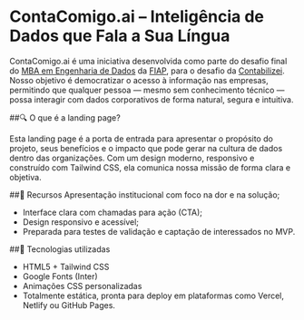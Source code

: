 # ContaComigo.ai – Inteligência de Dados que Fala a Sua Língua
ContaComigo.ai é uma iniciativa desenvolvida como parte do desafio final do [MBA em Engenharia de Dados](https://www.fiap.com.br/mba/mba-em-engenharia-de-dados/) da [FIAP](https://www.fiap.com.br/), para o desafio da [Contabilizei](https://www.contabilizei.com.br/). Nosso objetivo é democratizar o acesso à informação nas empresas, permitindo que qualquer pessoa — mesmo sem conhecimento técnico — possa interagir com dados corporativos de forma natural, segura e intuitiva.

##🔍 O que é a landing page?

Esta landing page é a porta de entrada para apresentar o propósito do projeto, seus benefícios e o impacto que pode gerar na cultura de dados dentro das organizações. Com um design moderno, responsivo e construído com Tailwind CSS, ela comunica nossa missão de forma clara e objetiva.

##🚀 Recursos
Apresentação institucional com foco na dor e na solução;

- Interface clara com chamadas para ação (CTA);
- Design responsivo e acessível;
- Preparada para testes de validação e captação de interessados no MVP.

##📂 Tecnologias utilizadas

- HTML5 + Tailwind CSS
- Google Fonts (Inter)
- Animações CSS personalizadas
- Totalmente estática, pronta para deploy em plataformas como Vercel, Netlify ou GitHub Pages.
